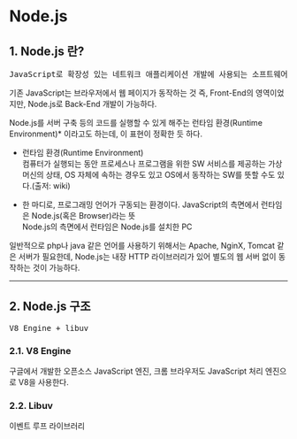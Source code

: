 # Node.js

## 1. Node.js 란?
<pre>
JavaScript로 확장성 있는 네트워크 애플리케이션 개발에 사용되는 소프트웨어 플랫폼이다. (출저 wiki)
</pre>

기존 JavaScript는 브라우저에서 웹 페이지가 동작하는 것 즉, Front-End의 영역이었지만, Node.js로 Back-End 개발이 가능하다.

Node.js를 서버 구축 등의 코드를 실행할 수 있게 해주는 런타임 환경(Runtime Environment)* 이라고도 하는데, 이 표현이 정확한 듯 하다.

* 런타임 환경(Runtime Environment)   
컴퓨터가 실행되는 동안 프로세스나 프로그램을 위한 SW 서비스를 제공하는 가상 머신의 상태, OS 자체에 속하는 경우도 있고 OS에서 동작하는 SW를 뜻할 수도 있다.(출저: wiki)

* 한 마디로, 프로그래밍 언어가 구동되는 환경이다. JavaScript의 측면에서 런타임은 Node.js(혹은 Browser)라는 뜻   
Node.js의 측면에서 런타임은 Node.js를 설치한 PC

일반적으로 php나 java 같은 언어를 사용하기 위해서는 Apache, NginX, Tomcat 같은 서버가 필요한데, Node.js는 내장 HTTP 라이브러리가 있어 별도의 웹 서버 없이 동작하는 것이 가능하다.

---

## 2. Node.js 구조

<pre>V8 Engine + libuv</pre>

### 2.1. V8 Engine
구글에서 개발한 오픈소스 JavaScript 엔진, 크롬 브라우저도 JavaScript 처리 엔진으로 V8을 사용한다.

### 2.2. Libuv
이벤트 루프 라이브러리